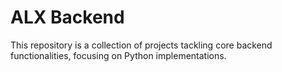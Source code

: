 # ALX Backend

This repository is a collection of projects tackling core backend functionalities, focusing on Python implementations.
